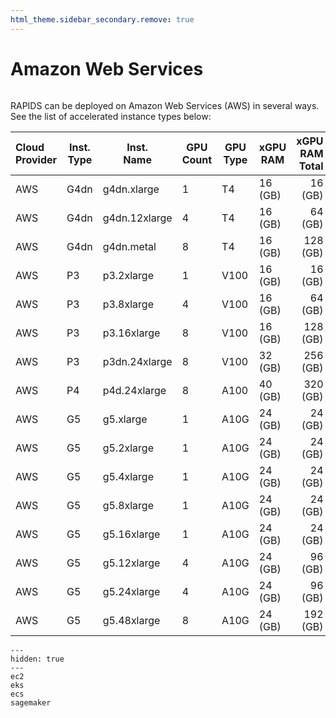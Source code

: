 ```yaml
---
html_theme.sidebar_secondary.remove: true
---
```


# Amazon Web Services

```{include} ../../_includes/menus/aws.md

```

RAPIDS can be deployed on Amazon Web Services (AWS) in several ways. See the
list of accelerated instance types below:

| Cloud <br> Provider | Inst. <br> Type | Inst. <br> Name | GPU <br> Count | GPU <br> Type | xGPU <br> RAM | xGPU <br> RAM Total |
| :------------------ | --------------- | --------------- | -------------- | ------------- | ------------- | ------------------: |
| AWS                 | G4dn            | g4dn\.xlarge    | 1              | T4            | 16 (GB)       |             16 (GB) |
| AWS                 | G4dn            | g4dn\.12xlarge  | 4              | T4            | 16 (GB)       |             64 (GB) |
| AWS                 | G4dn            | g4dn\.metal     | 8              | T4            | 16 (GB)       |            128 (GB) |
| AWS                 | P3              | p3\.2xlarge     | 1              | V100          | 16 (GB)       |             16 (GB) |
| AWS                 | P3              | p3\.8xlarge     | 4              | V100          | 16 (GB)       |             64 (GB) |
| AWS                 | P3              | p3\.16xlarge    | 8              | V100          | 16 (GB)       |            128 (GB) |
| AWS                 | P3              | p3dn\.24xlarge  | 8              | V100          | 32 (GB)       |            256 (GB) |
| AWS                 | P4              | p4d\.24xlarge   | 8              | A100          | 40 (GB)       |            320 (GB) |
| AWS                 | G5              | g5\.xlarge      | 1              | A10G          | 24 (GB)       |             24 (GB) |
| AWS                 | G5              | g5\.2xlarge     | 1              | A10G          | 24 (GB)       |             24 (GB) |
| AWS                 | G5              | g5\.4xlarge     | 1              | A10G          | 24 (GB)       |             24 (GB) |
| AWS                 | G5              | g5\.8xlarge     | 1              | A10G          | 24 (GB)       |             24 (GB) |
| AWS                 | G5              | g5\.16xlarge    | 1              | A10G          | 24 (GB)       |             24 (GB) |
| AWS                 | G5              | g5\.12xlarge    | 4              | A10G          | 24 (GB)       |             96 (GB) |
| AWS                 | G5              | g5\.24xlarge    | 4              | A10G          | 24 (GB)       |             96 (GB) |
| AWS                 | G5              | g5\.48xlarge    | 8              | A10G          | 24 (GB)       |            192 (GB) |

```{toctree}
---
hidden: true
---
ec2
eks
ecs
sagemaker
```
